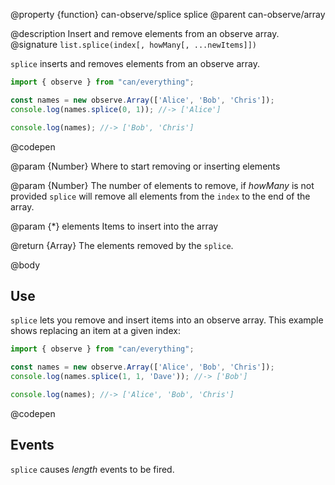 @property {function} can-observe/splice splice
@parent can-observe/array

@description Insert and remove elements from an observe array.
@signature `list.splice(index[, howMany[, ...newItems]])`

  `splice` inserts and removes elements from an observe array.

  ```js
  import { observe } from "can/everything";

  const names = new observe.Array(['Alice', 'Bob', 'Chris']);
  console.log(names.splice(0, 1)); //-> ['Alice']

  console.log(names); //-> ['Bob', 'Chris']
  ```
  @codepen

  @param {Number} Where to start removing or inserting elements

  @param {Number} The number of elements to remove, if _howMany_ is not provided `splice` will remove all elements from the `index` to the end of the array.

  @param {*} elements Items to insert into the array

  @return {Array} The elements removed by the `splice`.

@body

## Use

`splice` lets you remove and insert items into an observe array.
This example shows replacing an item at a given index:

```js
import { observe } from "can/everything";

const names = new observe.Array(['Alice', 'Bob', 'Chris']);
console.log(names.splice(1, 1, 'Dave')); //-> ['Bob']

console.log(names); //-> ['Alice', 'Bob', 'Chris']
```
@codepen

## Events

`splice` causes _length_ events to be fired.
